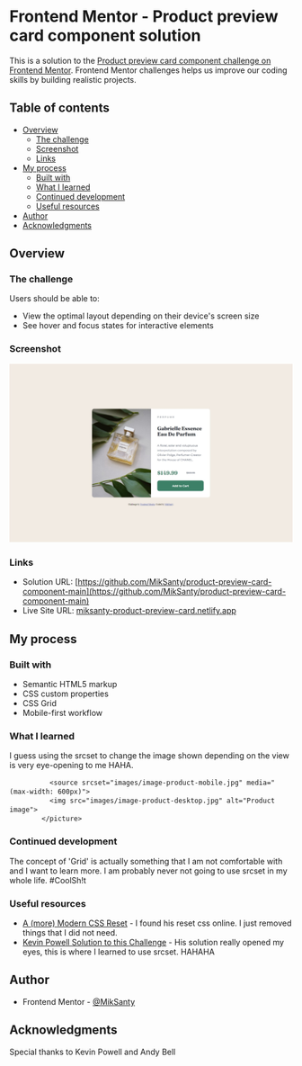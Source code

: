# Frontend Mentor - Product preview card component solution

This is a solution to the [Product preview card component challenge on Frontend Mentor](https://www.frontendmentor.io/challenges/product-preview-card-component-GO7UmttRfa). Frontend Mentor challenges helps us improve our coding skills by building realistic projects.

## Table of contents

- [Overview](#overview)
  - [The challenge](#the-challenge)
  - [Screenshot](#screenshot)
  - [Links](#links)
- [My process](#my-process)
  - [Built with](#built-with)
  - [What I learned](#what-i-learned)
  - [Continued development](#continued-development)
  - [Useful resources](#useful-resources)
- [Author](#author)
- [Acknowledgments](#acknowledgments)

## Overview

### The challenge

Users should be able to:

- View the optimal layout depending on their device's screen size
- See hover and focus states for interactive elements

### Screenshot

![](/screenshots/desktop-design.jpeg)

### Links

- Solution URL: [https://github.com/MikSanty/product-preview-card-component-main](https://github.com/MikSanty/product-preview-card-component-main)
- Live Site URL: [miksanty-product-preview-card.netlify.app](miksanty-product-preview-card.netlify.app)

## My process

### Built with

- Semantic HTML5 markup
- CSS custom properties
- CSS Grid
- Mobile-first workflow

### What I learned

I guess using the srcset to change the image shown depending on the view is very eye-opening to me HAHA.

```<picture class="product__image">
          <source srcset="images/image-product-mobile.jpg" media="(max-width: 600px)">
          <img src="images/image-product-desktop.jpg" alt="Product image">
        </picture>
```

### Continued development

The concept of 'Grid' is actually something that I am not comfortable with and I want to learn more.
I am probably never not going to use srcset in my whole life. #CoolSh!t

### Useful resources

- [A (more) Modern CSS Reset](https://andy-bell.co.uk/a-more-modern-css-reset/) - I found his reset css online. I just removed things that I did not need.
- [Kevin Powell Solution to this Challenge](https://www.youtube.com/watch?v=B2WL6KkqhLQ) - His solution really opened my eyes, this is where I learned to use srcset. HAHAHA

## Author

- Frontend Mentor - [@MikSanty](https://www.frontendmentor.io/profile/MikSanty)

## Acknowledgments

Special thanks to Kevin Powell and Andy Bell

